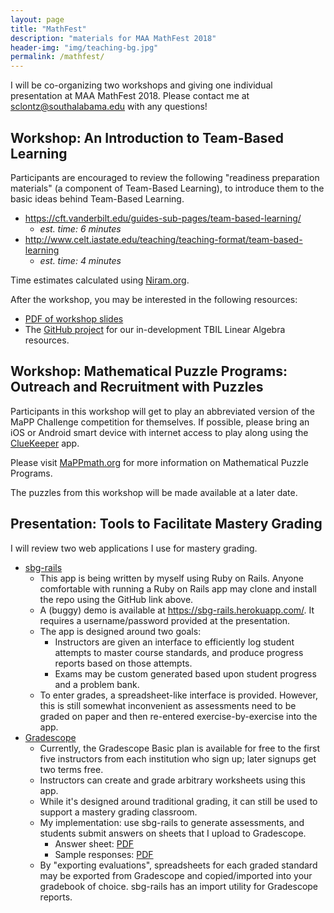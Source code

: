 ```yaml
---
layout: page
title: "MathFest"
description: "materials for MAA MathFest 2018"
header-img: "img/teaching-bg.jpg"
permalink: /mathfest/
---
```


I will be co-organizing two workshops and giving
one individual presentation at MAA MathFest 2018.
Please contact me at <sclontz@southalabama.edu> with any questions!

## Workshop: An Introduction to Team-Based Learning

Participants are encouraged to review the following "readiness preparation materials" 
(a component of Team-Based Learning), to introduce them to the basic
ideas behind Team-Based Learning.

- <https://cft.vanderbilt.edu/guides-sub-pages/team-based-learning/>
  - *est. time: 6 minutes*
- <http://www.celt.iastate.edu/teaching/teaching-format/team-based-learning>
  - *est. time: 4 minutes*

Time estimates calculated using [Niram.org](http://niram.org/read/).

After the workshop, you may be interested in the following resources:

- [PDF of workshop slides](/img/20180802/tbl-mathfest.pdf)
- The [GitHub project](https://github.com/StevenClontz/tbil-la) for our
  in-development
  TBIL Linear Algebra resources.

## Workshop: Mathematical Puzzle Programs: Outreach and Recruitment with Puzzles

Participants in this workshop will get to play an abbreviated version of the
MaPP Challenge competition for themselves. If possible, please bring
an iOS or Android smart device with internet access to play along using
the [ClueKeeper](http://cluekeeper.com) app.

Please visit [MaPPmath.org](http://mappmath.org) for more information
on Mathematical Puzzle Programs.

The puzzles from this workshop will be made available at a later date.

## Presentation: Tools to Facilitate Mastery Grading 

I will review two web applications I use for mastery grading.

- [sbg-rails](https://github.com/stevenclontz/sbg-rails/)
  - This app is being written by myself using Ruby on Rails. Anyone comfortable
    with running a Ruby on Rails app may clone and install the repo
    using the GitHub link above.
  - A (buggy) demo is available at <https://sbg-rails.herokuapp.com/>.
    It requires a username/password provided at the presentation.
  - The app is designed around two goals:
    - Instructors are given an interface to efficiently log student attempts to
      master course standards, and produce progress reports based on those attempts.
    - Exams may be custom generated based upon student progress and a problem bank.
  - To enter grades, a spreadsheet-like interface is provided. However, this is
    still somewhat inconvenient as assessments need to be graded on paper
    and then re-entered exercise-by-exercise into the app.
- [Gradescope](https://gradescope.com/)
  - Currently, the Gradescope Basic plan is available for free to the first five instructors
    from each institution who sign up; later signups get two terms free.
  - Instructors can create and grade arbitrary worksheets using this app.
  - While it's designed around traditional grading, it can still be used
    to support a mastery grading classroom.
  - My implementation: use sbg-rails to generate assessments, and students submit
    answers on sheets that I upload to Gradescope.
    - Answer sheet: [PDF](/img/20180731/answer-template.pdf)
    - Sample responses: [PDF](/img/20180731/sample-solutions.pdf)
  - By "exporting evaluations", spreadsheets for each graded standard may be exported from
    Gradescope and copied/imported into your gradebook of choice. sbg-rails has
    an import utility for Gradescope reports.
